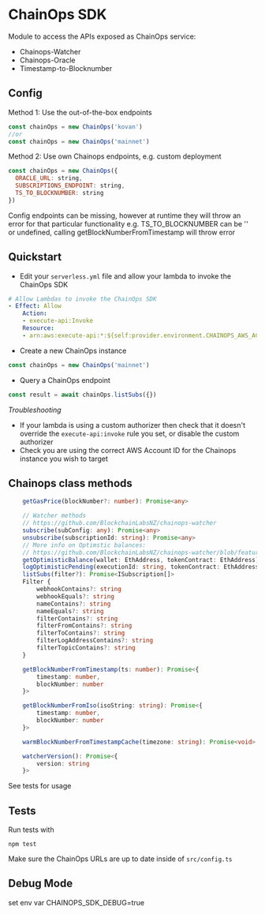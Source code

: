 # ChainOps SDK

Module to access the APIs exposed as ChainOps service:

- Chainops-Watcher
- Chainops-Oracle
- Timestamp-to-Blocknumber

## Config

Method 1: Use the out-of-the-box endpoints

```js
const chainOps = new ChainOps('kovan')
//or
const chainOps = new ChainOps('mainnet')
```

Method 2: Use own Chainops endpoints, e.g. custom deployment

```js
const chainOps = new ChainOps({
  ORACLE_URL: string,
  SUBSCRIPTIONS_ENDPOINT: string,
  TS_TO_BLOCKNUMBER: string
})
```

Config endpoints can be missing, however at runtime they will throw an error for that particular functionality
e.g. TS_TO_BLOCKNUMBER can be '' or undefined, calling getBlockNumberFromTimestamp will throw error

## Quickstart

- Edit your `serverless.yml` file and allow your lambda to invoke the ChainOps SDK

```yml
# Allow Lambdas to invoke the ChainOps SDK
- Effect: Allow
    Action:
    - execute-api:Invoke
    Resource:
    - arn:aws:execute-api:*:${self:provider.environment.CHAINOPS_AWS_ACC}:*/*/*/*
```

- Create a new ChainOps instance

```js
const chainOps = new ChainOps('mainnet')
```

- Query a ChainOps endpoint

```js
const result = await chainOps.listSubs({})
```

*Troubleshooting*

- If your lambda is using a custom authorizer then check that it doesn't override the `execute-api:invoke` rule you set, or disable the custom authorizer
- Check you are using the correct AWS Account ID for the Chainops instance you wish to target

## Chainops class methods

```typescript
    getGasPrice(blockNumber?: number): Promise<any>

    // Watcher methods
    // https://github.com/BlockchainLabsNZ/chainops-watcher
    subscribe(subConfig: any): Promise<any>
    unsubscribe(subscriptionId: string): Promise<any>
    // More info on Optimstic balances:
    // https://github.com/BlockchainLabsNZ/chainops-watcher/blob/feature/optimistic/OptimisticBalances.md
    getOptimisticBalance(wallet: EthAddress, tokenContract: EthAddress): Promise<string>
    logOptimisticPending(executionId: string, tokenContract: EthAddress, senderAddress: EthAddress, tokenAmount: string)
    listSubs(filter?): Promise<ISubscription[]>
    Filter {
        webhookContains?: string
        webhookEquals?: string
        nameContains?: string
        nameEquals?: string
        filterContains?: string
        filterFromContains?: string
        filterToContains?: string
        filterLogAddressContains?: string
        filterTopicContains?: string
    }

    getBlockNumberFromTimestamp(ts: number): Promise<{
        timestamp: number,
        blockNumber: number
    }>

    getBlockNumberFromIso(isoString: string): Promise<{
        timestamp: number,
        blockNumber: number
    }>

    warmBlockNumberFromTimestampCache(timezone: string): Promise<void>

    watcherVersion(): Promise<{
        version: string
    }>
```

See tests for usage

## Tests

Run tests with

`npm test`

Make sure the ChainOps URLs are up to date inside of `src/config.ts`

## Debug Mode

set env var CHAINOPS_SDK_DEBUG=true
